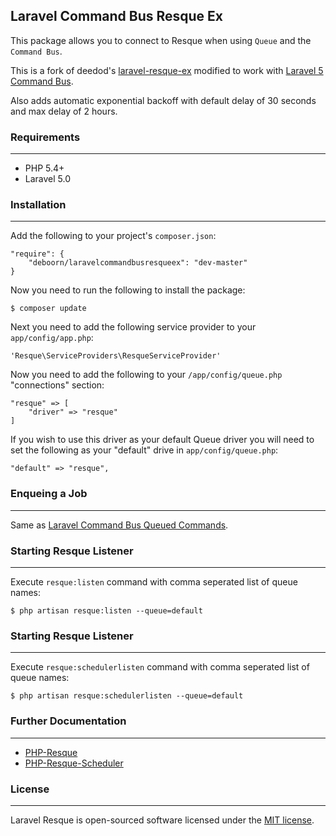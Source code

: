 ## Laravel Command Bus Resque Ex

This package allows you to connect to Resque when using `Queue` and the `Command Bus`.

This is a fork of deedod's [laravel-resque-ex](https://github.com/deedod/laravel-resque-ex) modified to work with [Laravel 5 Command Bus](https://laravel.com/docs/5.0/bus).

Also adds automatic exponential backoff with default delay of 30 seconds and max delay of 2 hours.

### Requirements
---
- PHP 5.4+
- Laravel 5.0

### Installation
---
Add the following to your project's `composer.json`:

    "require": {
    	"deboorn/laravelcommandbusresqueex": "dev-master"
    }

Now you need to run the following to install the package:

	$ composer update

Next you need to add the following service provider to your `app/config/app.php`:

    'Resque\ServiceProviders\ResqueServiceProvider'

Now you need to add the following to your `/app/config/queue.php` "connections" section:

    "resque" => [
    	"driver" => "resque"
    ]

If you wish to use this driver as your default Queue driver you will need to set the following as your "default" drive in `app/config/queue.php`:

    "default" => "resque",


### Enqueing a Job
---
Same as [Laravel Command Bus Queued Commands](https://laravel.com/docs/5.0/bus#queued-commands).

### Starting Resque Listener
---
Execute `resque:listen` command with comma seperated list of queue names:

    $ php artisan resque:listen --queue=default
    

### Starting Resque Listener
---
Execute `resque:schedulerlisten` command with comma seperated list of queue names:

    $ php artisan resque:schedulerlisten --queue=default

### Further Documentation
---
- [PHP-Resque](https://github.com/kamisama/php-resque-ex)
- [PHP-Resque-Scheduler](https://github.com/kamisama/php-resque-ex-scheduler)

### License
---
Laravel Resque is open-sourced software licensed under the [MIT license](http://opensource.org/licenses/MIT).
